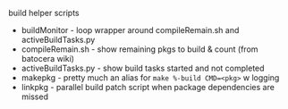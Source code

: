 build helper scripts
- buildMonitor - loop wrapper around compileRemain.sh and activeBuildTasks.py
- compileRemain.sh - show remaining pkgs to build & count (from batocera wiki)
- activeBuildTasks.py - show build tasks started and not completed
- makepkg - pretty much an alias for `make %-build CMD=<pkg>` w logging
- linkpkg - parallel build patch script when package dependencies are missed
